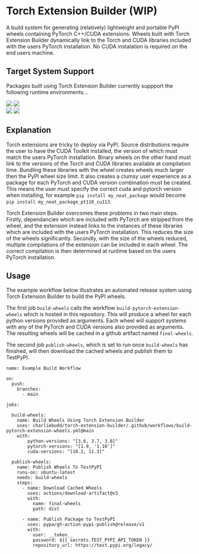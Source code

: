 # Torch Extension Builder (WIP)
A build system for generating (relatively) lightweight and portable PyPI wheels containing PyTorch C++/CUDA extensions. Wheels built with Torch Extension Builder dynamically link to the Torch and CUDA libraries included with the users PyTorch installation. No CUDA instalation is required on the end users machine.

## Target System Support
Packages built using Torch Extension Builder currently suppport the following runtime environments...

<div>
<img src="https://img.shields.io/badge/OS-Linux%20(glibc%20>=%202.17)-7a3b8f.svg"/>
<img src="https://img.shields.io/badge/Python-3.6%20|%203.7%20|%203.8%20|%203.9-3776ab.svg"/>
<br />
<img src="https://img.shields.io/badge/PyTorch-1.9%20|%201.10%20|%201.11-EE4C2C.svg"/>
<img src="https://img.shields.io/badge/CUDA-10.2%20|%2011.3-76b900.svg"/>
<div />

## Explanation
Torch extensions are tricky to deploy via PyPI. Source distributions require the user to have the CUDA Toolkit installed, the version of which must match the users PyTorch installation. Binary wheels on the other hand must link to the versions of the Torch and CUDA libraries available at compilation time. Bundling these libraries with the wheel creates wheels much larger then the PyPI wheel size limit. It also creates a clumsy user experience as a package for each PyTorch and CUDA version combination must be created. This means the user must specify the correct cuda and pytorch version when installing, for example ```pip install my_neat_package``` would become ```pip install my_neat_package_pt110_cu113```. 

Torch Extension Builder overcomes these problems in two main steps. Firstly, dependancies which are included with PyTorch are stripped from the wheel, and the extension instead links to the instances of these libraries which are included with the users PyTorch installation. This reduces the size of the wheels significantly. Secondly, with the size of the wheels reduced, multiple compilations of the extension can be included in each wheel. The correct compilation is then determined at runtime based on the users PyTorch installation.
  
## Usage
The example workflow below illustrates an automated release system using Torch Extension Builder to build the PyPI wheels. 

The first job `build-wheels` calls the workflow `build-pytorch-extension-wheels` which is hosted in this repository. This will produce a wheel for each python versions provided as arguments. Each wheel will support systems with any of the PyTorch and CUDA versions also provided as arguments. The resulting wheels will be cached in a github artifact named `final-wheels`. 

The second job `publish-wheels`, which is set to run once `build-wheels` has finished, will then download the cached wheels and publish them to TestPyPI.

```
name: Example Build Workflow

on:
  push:
    branches:
      - main

jobs:

  build-wheels:
    name: Build Wheels Using Torch Extension Builder
    uses: charliebudd/torch-extension-builder/.github/workflows/build-pytorch-extension-wheels.yml@main
    with:
        python-versions: "[3.6, 3.7, 3.8]"
        pytorch-versions: "[1.9, '1.10']"
        cuda-versions: "[10.2, 11.3]"

  publish-wheels:
    name: Publish Wheels To TestPyPI
    runs-on: ubuntu-latest
    needs: build-wheels
    steps:
      - name: Download Cached Wheels
        uses: actions/download-artifact@v3
        with:
          name: final-wheels
          path: dist

      - name: Publish Package to TestPyPI
        uses: pypa/gh-action-pypi-publish@release/v1
        with:
          user: __token__
          password: ${{ secrets.TEST_PYPI_API_TOKEN }}
          repository_url: https://test.pypi.org/legacy/
```
